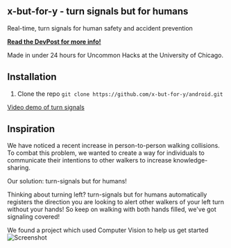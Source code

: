 ## x-but-for-y - turn signals but for humans

Real-time, turn signals for human safety and accident prevention

[**Read the DevPost for more info!**](link_here)

Made in under 24 hours for Uncommon Hacks at the University of Chicago.

## Installation

1. Clone the repo `git clone https://github.com/x-but-for-y/android.git`

[Video demo of turn signals](https://devpost.com/software/x-but-for-y)

## Inspiration

We have noticed a recent increase in person-to-person walking collisions.
To combat this problem, we wanted to create a way for individuals to communicate
their intentions to other walkers to increase knowledge-sharing.

Our solution: turn-signals but for humans!

Thinking about turning left? turn-signals but for humans automatically registers
 the direction you are looking to alert other walkers of your left turn without your hands!
 So keep on walking with both hands filled, we've got signaling covered!

 We found a project which used Computer Vision to help us get started
 ![Screenshot](http://romanhosek.cz/wp-content/uploads/2013/01/device-2013-01-20-185851.png)
